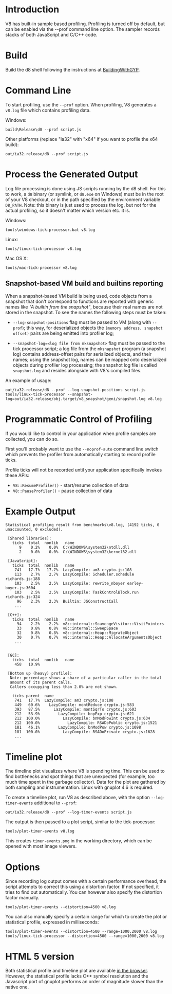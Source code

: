 # Introduction

V8 has built-in sample based profiling. Profiling is turned off by default, but can be enabled via the --prof command line option. The sampler records stacks of both JavaScript and C/C++ code.

# Build
Build the d8 shell following the instructions at [BuildingWithGYP](BuildingWithGYP.md).


# Command Line
To start profiling, use the `--prof` option.  When profiling, V8 generates a `v8.log` file which contains profiling data.

Windows:
```
build\Release\d8 --prof script.js
```

Other platforms (replace "ia32" with "x64" if you want to profile the x64 build):
```
out/ia32.release/d8 --prof script.js
```

# Process the Generated Output

Log file processing is done using JS scripts running by the d8 shell. For this to work, a `d8` binary (or symlink, or `d8.exe` on Windows) must be in the root of your V8 checkout, or in the path specified by the environment variable `D8_PATH`. Note: this binary is just used to process the log, but not for the actual profiling, so it doesn't matter which version etc. it is.

Windows:
```
tools\windows-tick-processor.bat v8.log
```

Linux:
```
tools/linux-tick-processor v8.log
```

Mac OS X:
```
tools/mac-tick-processor v8.log
```

## Snapshot-based VM build and builtins reporting

When a snapshot-based VM build is being used, code objects from a snapshot that don't correspond to functions are reported with generic names like _"A builtin from the snapshot"_, because their real names are not stored in the snapshot. To see the names the following steps must be taken:

  * `--log-snapshot-positions` flag must be passed to VM (along with `--prof`); this way, for deserialized objects the `(memory address, snapshot offset)` pairs are being emitted into profiler log;

  * `--snapshot-log=<log file from mksnapshot>` flag must be passed to the tick processor script; a log file from the `mksnapshot` program (a snapshot log) contains address-offset pairs for serialized objects, and their names; using the snapshot log, names can be mapped onto deserialized objects during profiler log processing; the snapshot log file is called `snapshot.log` and resides alongside with V8's compiled files.

An example of usage:
```
out/ia32.release/d8 --prof --log-snapshot-positions script.js
tools/linux-tick-processor --snapshot-log=out/ia32.release/obj.target/v8_snapshot/geni/snapshot.log v8.log
```

# Programmatic Control of Profiling
If you would like to control in your application when profile samples are collected, you can do so.

First you'll probably want to use the `--noprof-auto` command line switch which prevents the profiler from automatically starting to record profile ticks.

Profile ticks will not be recorded until your application specifically invokes these APIs:
  * `V8::ResumeProfiler()` - start/resume collection of data
  * `V8::PauseProfiler()` - pause collection of data

# Example Output

```
Statistical profiling result from benchmarks\v8.log, (4192 ticks, 0 unaccounted, 0 excluded).

 [Shared libraries]:
   ticks  total  nonlib   name
      9    0.2%    0.0%  C:\WINDOWS\system32\ntdll.dll
      2    0.0%    0.0%  C:\WINDOWS\system32\kernel32.dll

 [JavaScript]:
   ticks  total  nonlib   name
    741   17.7%   17.7%  LazyCompile: am3 crypto.js:108
    113    2.7%    2.7%  LazyCompile: Scheduler.schedule richards.js:188
    103    2.5%    2.5%  LazyCompile: rewrite_nboyer earley-boyer.js:3604
    103    2.5%    2.5%  LazyCompile: TaskControlBlock.run richards.js:324
     96    2.3%    2.3%  Builtin: JSConstructCall
    ...

 [C++]:
   ticks  total  nonlib   name
     94    2.2%    2.2%  v8::internal::ScavengeVisitor::VisitPointers
     33    0.8%    0.8%  v8::internal::SweepSpace
     32    0.8%    0.8%  v8::internal::Heap::MigrateObject
     30    0.7%    0.7%  v8::internal::Heap::AllocateArgumentsObject
    ...


 [GC]:
   ticks  total  nonlib   name
    458   10.9%

 [Bottom up (heavy) profile]:
  Note: percentage shows a share of a particular caller in the total
  amount of its parent calls.
  Callers occupying less than 2.0% are not shown.

   ticks parent  name
    741   17.7%  LazyCompile: am3 crypto.js:108
    449   60.6%    LazyCompile: montReduce crypto.js:583
    393   87.5%      LazyCompile: montSqrTo crypto.js:603
    212   53.9%        LazyCompile: bnpExp crypto.js:621
    212  100.0%          LazyCompile: bnModPowInt crypto.js:634
    212  100.0%            LazyCompile: RSADoPublic crypto.js:1521
    181   46.1%        LazyCompile: bnModPow crypto.js:1098
    181  100.0%          LazyCompile: RSADoPrivate crypto.js:1628
    ...
```

# Timeline plot
The timeline plot visualizes where V8 is spending time. This can be used to find bottlenecks and spot things that are unexpected (for example, too much time spent in the garbage collector). Data for the plot are gathered by both sampling and instrumentation. Linux with gnuplot 4.6 is required.

To create a timeline plot, run V8 as described above, with the option `--log-timer-events` additional to `--prof`:
```
out/ia32.release/d8 --prof --log-timer-events script.js
```

The output is then passed to a plot script, similar to the tick-processor:
```
tools/plot-timer-events v8.log
```

This creates `timer-events.png` in the working directory, which can be opened with most image viewers.

# Options
Since recording log output comes with a certain performance overhead, the script attempts to correct this using a distortion factor. If not specified, it tries to find out automatically. You can however also specify the distortion factor manually.
```
tools/plot-timer-events --distortion=4500 v8.log
```

You can also manually specify a certain range for which to create the plot or statistical profile, expressed in milliseconds:
```
tools/plot-timer-events --distortion=4500 --range=1000,2000 v8.log
tools/linux-tick-processor --distortion=4500 --range=1000,2000 v8.log
```

# HTML 5 version
Both statistical profile and timeline plot are available [in the browser](http://v8.googlecode.com/svn/branches/bleeding_edge/tools/profviz/profviz.html). However, the statistical profile lacks C++ symbol resolution and the Javascript port of gnuplot performs an order of magnitude slower than the native one.